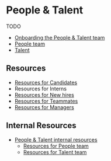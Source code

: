 # People & Talent

TODO

- [Onboarding the People & Talent team](onboarding/index.md)
- [People team](people-ops/index.md)
- [Talent](talent/index.md)

## Resources

- [Resources for Candidates](resources_for_candidates.md)
- Resources for Interns
- [Resources for New hires](resources-for-new-hires/index.md)
- [Resources for Teammates](resources-for-teammates.md)
- [Resources for Managers](resources-for-managers.md)

## Internal Resources

- [People & Talent internal resources](people-talent-resources.md)
  - [Resources for People team](people-talent-resources.md#resources-for-the-people-team1)
  - [Resources for Talent team](people-talent-resources.md#resources-for-the-talent-team)
